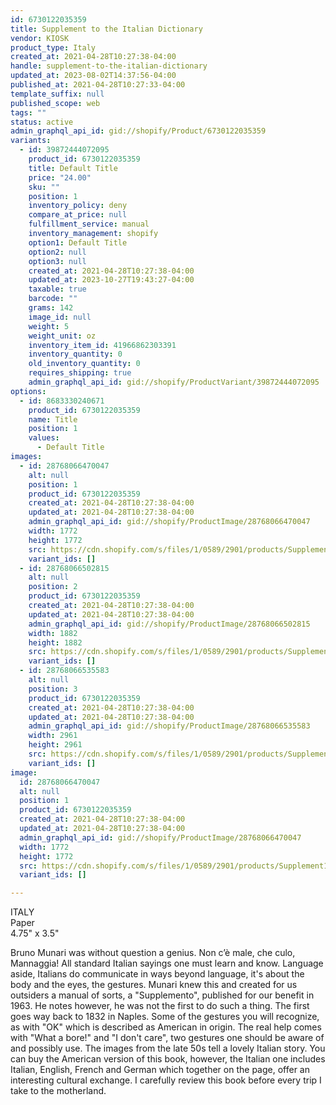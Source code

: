 ```yaml
---
id: 6730122035359
title: Supplement to the Italian Dictionary
vendor: KIOSK
product_type: Italy
created_at: 2021-04-28T10:27:38-04:00
handle: supplement-to-the-italian-dictionary
updated_at: 2023-08-02T14:37:56-04:00
published_at: 2021-04-28T10:27:33-04:00
template_suffix: null
published_scope: web
tags: ""
status: active
admin_graphql_api_id: gid://shopify/Product/6730122035359
variants:
  - id: 39872444072095
    product_id: 6730122035359
    title: Default Title
    price: "24.00"
    sku: ""
    position: 1
    inventory_policy: deny
    compare_at_price: null
    fulfillment_service: manual
    inventory_management: shopify
    option1: Default Title
    option2: null
    option3: null
    created_at: 2021-04-28T10:27:38-04:00
    updated_at: 2023-10-27T19:43:27-04:00
    taxable: true
    barcode: ""
    grams: 142
    image_id: null
    weight: 5
    weight_unit: oz
    inventory_item_id: 41966862303391
    inventory_quantity: 0
    old_inventory_quantity: 0
    requires_shipping: true
    admin_graphql_api_id: gid://shopify/ProductVariant/39872444072095
options:
  - id: 8683330240671
    product_id: 6730122035359
    name: Title
    position: 1
    values:
      - Default Title
images:
  - id: 28768066470047
    alt: null
    position: 1
    product_id: 6730122035359
    created_at: 2021-04-28T10:27:38-04:00
    updated_at: 2021-04-28T10:27:38-04:00
    admin_graphql_api_id: gid://shopify/ProductImage/28768066470047
    width: 1772
    height: 1772
    src: https://cdn.shopify.com/s/files/1/0589/2901/products/Supplement1.jpg?v=1619620058
    variant_ids: []
  - id: 28768066502815
    alt: null
    position: 2
    product_id: 6730122035359
    created_at: 2021-04-28T10:27:38-04:00
    updated_at: 2021-04-28T10:27:38-04:00
    admin_graphql_api_id: gid://shopify/ProductImage/28768066502815
    width: 1882
    height: 1882
    src: https://cdn.shopify.com/s/files/1/0589/2901/products/Supplement2.jpg?v=1619620058
    variant_ids: []
  - id: 28768066535583
    alt: null
    position: 3
    product_id: 6730122035359
    created_at: 2021-04-28T10:27:38-04:00
    updated_at: 2021-04-28T10:27:38-04:00
    admin_graphql_api_id: gid://shopify/ProductImage/28768066535583
    width: 2961
    height: 2961
    src: https://cdn.shopify.com/s/files/1/0589/2901/products/Supplement3.jpg?v=1619620058
    variant_ids: []
image:
  id: 28768066470047
  alt: null
  position: 1
  product_id: 6730122035359
  created_at: 2021-04-28T10:27:38-04:00
  updated_at: 2021-04-28T10:27:38-04:00
  admin_graphql_api_id: gid://shopify/ProductImage/28768066470047
  width: 1772
  height: 1772
  src: https://cdn.shopify.com/s/files/1/0589/2901/products/Supplement1.jpg?v=1619620058
  variant_ids: []

---
```


ITALY  
Paper  
4.75" x 3.5"

Bruno Munari was without question a genius. Non c’è male, che culo, Mannaggia! All standard Italian sayings one must learn and know. Language aside, Italians do communicate in ways beyond language, it's about the body and the eyes, the gestures. Munari knew this and created for us outsiders a manual of sorts, a "Supplemento", published for our benefit in 1963. He notes however, he was not the first to do such a thing. The first goes way back to 1832 in Naples. Some of the gestures you will recognize, as with "OK" which is described as American in origin. The real help comes with "What a bore!" and "I don't care", two gestures one should be aware of and possibly use. The images from the late 50s tell a lovely Italian story. You can buy the American version of this book, however, the Italian one includes Italian, English, French and German which together on the page, offer an interesting cultural exchange. I carefully review this book before every trip I take to the motherland.